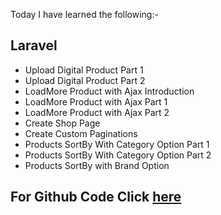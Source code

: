 Today I have learned the following:-

## Laravel
- Upload Digital Product Part 1
- Upload Digital Product Part 2
- LoadMore Product with Ajax Introduction
- LoadMore Product with Ajax Part 1
- LoadMore Product with Ajax Part 2
- Create Shop Page
- Create Custom Paginations
- Products SortBy With Category Option Part 1
- Products SortBy With Category Option Part 2
- Products SortBy with Brand Option

## For Github Code Click [here]()